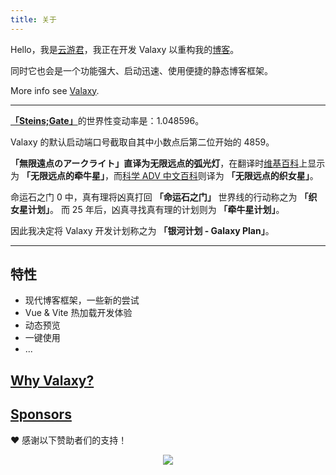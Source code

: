 ```yaml
---
title: 关于
---
```


Hello，我是[云游君](https://github.com/YunYouJun)，我正在开发 Valaxy 以重构我的[博客](https://www.yunyoujun.cn)。

同时它也会是一个功能强大、启动迅速、使用便捷的静态博客框架。

More info see [Valaxy](https://github.com/YunYouJun/valaxy).

---

[**「Steins;Gate」**](https://zh.wikipedia.org/wiki/%E5%91%BD%E9%81%8B%E7%9F%B3%E4%B9%8B%E9%96%80)的世界性变动率是：<span font="mono">1.048596</span>。

Valaxy 的默认启动端口号截取自其中小数点后第二位开始的 <span font="mono">4859</span>。

**「無限遠点のアークライト」**直译为**无限远点的弧光灯**，在翻译时[维基百科](https://zh.wikipedia.org/wiki/%E5%91%BD%E9%81%8B%E7%9F%B3%E4%B9%8B%E9%96%80)上显示为 **「无限远点的牵牛星」**，而[科学 ADV 中文百科](https://sci-adv.cc/wiki/%E5%B9%BF%E6%92%AD%E5%89%A7:%E6%97%A0%E9%99%90%E8%BF%9C%E7%82%B9%E7%9A%84%E5%BC%A7%E5%85%89%E7%81%AF)则译为 **「无限远点的织女星」**。

命运石之门 0 中，真有理将凶真打回 **「命运石之门」** 世界线的行动称之为 **「织女星计划」**。
而 25 年后，凶真寻找真有理的计划则为 **「牵牛星计划」**。

因此我决定将 Valaxy 开发计划称之为 **「银河计划 - Galaxy Plan」**。

---

## 特性

- 现代博客框架，一些新的尝试
- Vue & Vite 热加载开发体验
- 动态预览
- 一键使用
- ...

## [Why Valaxy?](https://valaxy.site/guide/why)

## [Sponsors](https://www.yunyoujun.cn/sponsors/)

❤️ 感谢以下赞助者们的支持！

<p align="center">
  <a href="https://www.yunyoujun.cn/sponsors/">
    <img src='https://www.yunyoujun.cn/sponsors//sponsors.svg'/>
  </a>
</p>
